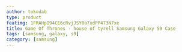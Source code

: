 ```yaml
---
author: tokodab
type: product
featimg: 1FRAHpI94CE6cRvjJSY0a7xdPP473N7xe
title: Game Of Thrones - house of tyrell Samsung Galaxy S9 Case
tags: [samsung, galaxy, s9]
category: [samsung]
---
```

